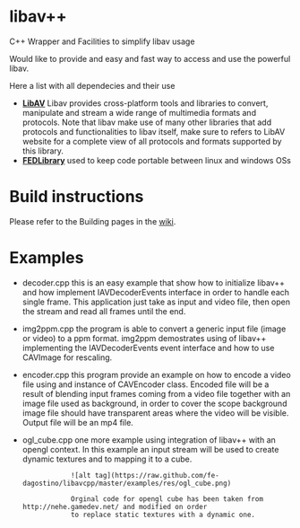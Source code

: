 # libav++
C++ Wrapper and Facilities to simplify libav usage

Would like to provide and easy and fast way to access and use the powerful libav. 

Here a list with all dependecies and their use

 - [**LibAV**](https://www.libav.org/) Libav provides cross-platform tools and libraries to convert, manipulate and stream a wide range of multimedia formats and protocols. Note that libav make use of many other libraries that add protocols and functionalities to libav itself, make sure to refers to LibAV website for a complete view of all protocols and formats supported by this library.
 - [**FEDLibrary**](http://fedlibrary.sourceforge.net/) used to keep code portable between linux and windows OSs
 
# Build instructions

Please refer to the Building pages in the [wiki](https://github.com/fe-dagostino/libavcpp/wiki).

# Examples

 - decoder.cpp     this is an easy example that show how to initialize libav++ and how implement IAVDecoderEvents
                   interface in order to handle each single frame. This application just take as input and video file,
                   then open the stream and read all frames until the end.
 - img2ppm.cpp     the program is able to convert a generic input file (image or video) to a ppm format.
                   img2ppm demostrates using of libav++ implementing the IAVDecoderEvents event interface and how to
                   use CAVImage for rescaling.
 - encoder.cpp     this program provide an example on how to encode a video file using and instance of CAVEncoder class. 
                   Encoded file will be a result of blending input frames coming from a video file together with an image
                   file used as background, in order to cover the scope background image file should have transparent areas
                   where the video will be visible. Output file will be an mp4 file.
 - ogl_cube.cpp    one more example using integration of libav++ with an opengl context. In this example an input stream
                   will be used to create dynamic textures and to mapping it to a cube.

                   ![alt tag](https://raw.github.com/fe-dagostino/libavcpp/master/examples/res/ogl_cube.png)
                   
                   Orginal code for opengl cube has been taken from http://nehe.gamedev.net/ and modified on order 
                   to replace static textures with a dynamic one.
 
